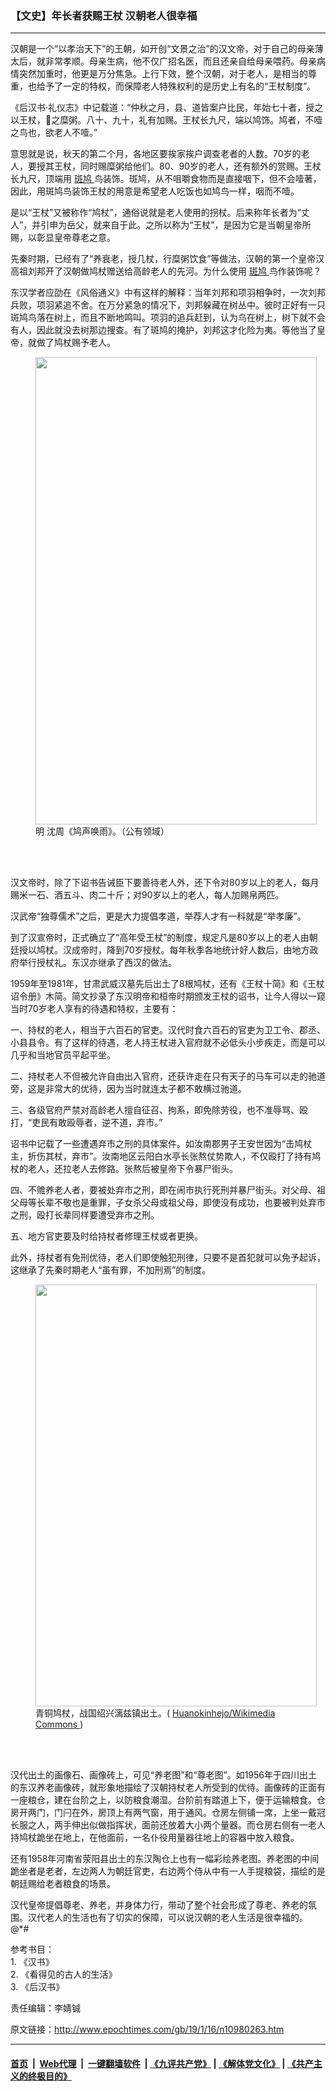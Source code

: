 ### 【文史】年长者获赐王杖 汉朝老人很幸福
------------------------

<p>
 汉朝是一个“以孝治天下”的王朝，如开创“文景之治”的汉文帝，对于自己的母亲薄太后，就非常孝顺。母亲生病，他不仅广招名医，而且还亲自给母亲喂药。母亲病情突然加重时，他更是万分焦急。上行下效，整个汉朝，对于老人，是相当的尊重，也给予了一定的特权，而保障老人特殊权利的是历史上有名的“王杖制度”。
</p>
<p>
 《后汉书‧礼仪志》中记载道：“仲秋之月，县、道皆案户比民，年始七十者，授之以王杖，𫗦之糜粥。八十、九十，礼有加赐。王杖长九尺，端以鸠饰。鸠者，不噎之鸟也，欲老人不噎。”
</p>
<p>
 意思就是说，秋天的第二个月，各地区要挨家挨户调查老者的人数。70岁的老人，要授其王杖，同时赐糜粥给他们。80、90岁的老人，还有额外的赏赐。王杖长九尺，顶端用
 <a href="http://www.epochtimes.com/gb/tag/%E6%96%91%E9%B8%A0.html">
  斑鸠
 </a>
 鸟装饰。斑鸠，从不咀嚼食物而是直接咽下，但不会噎著，因此，用斑鸠鸟装饰王杖的用意是希望老人吃饭也如鸠鸟一样，咽而不噎。
</p>
<p>
 是以“王杖”又被称作“鸠杖”，通俗说就是老人使用的拐杖。后来称年长者为“丈人”，并引申为岳父，就来自于此。之所以称为“王杖”，是因为它是当朝皇帝所赐，以彰显皇帝尊老之意。
</p>
<p>
 先秦时期，已经有了“养衰老，授几杖，行糜粥饮食”等做法，汉朝的第一个皇帝汉高祖刘邦开了汉朝做鸠杖赠送给高龄老人的先河。为什么使用
 <a href="http://www.epochtimes.com/gb/tag/%E6%96%91%E9%B8%A0.html">
  斑鸠
 </a>
 鸟作装饰呢？
</p>
<p>
 东汉学者应劭在《风俗通义》中有这样的解释：当年刘邦和项羽相争时，一次刘邦兵败，项羽紧追不舍。在万分紧急的情况下，刘邦躲藏在树丛中。彼时正好有一只斑鸠鸟落在树上，而且不断地鸣叫。项羽的追兵赶到，认为鸟在树上，树下就不会有人，因此就没去树那边搜查。有了斑鸠的掩护，刘邦这才化险为夷。等他当了皇帝，就做了鸠杖赐予老人。
</p>
<figure class="wp-caption aligncenter" id="attachment_10982354" style="width: 450px">
 <a href="http://i.epochtimes.com/assets/uploads/2019/01/getCollectionImage-1-1.jpg">
  <img alt="" class="size-medium wp-image-10982354" height="748" src="http://i.epochtimes.com/assets/uploads/2019/01/getCollectionImage-1-1-450x748.jpg" width="450"/>
 </a>
 <br/><figcaption class="wp-caption-text">
  明 沈周《鸠声唤雨》。（公有领域）
 </figcaption><br/>
</figure><br/>
<p>
 汉文帝时，除了下诏书告诫臣下要善待老人外，还下令对80岁以上的老人，每月赐米一石、酒五斗、肉二十斤；对90岁以上的老人，每人加赐帛两匹。
</p>
<p>
 汉武帝“独尊儒术”之后，更是大力提倡孝道，举荐人才有一科就是“举孝廉”。
</p>
<p>
 到了汉宣帝时，正式确立了“高年受王杖”的制度，规定凡是80岁以上的老人由朝廷授以鸠杖。汉成帝时，降到70岁授杖。每年秋季各地统计好人数后，由地方政府举行授杖礼。东汉亦继承了西汉的做法。
</p>
<p>
 1959年至1981年，甘肃武威汉墓先后出土了8根鸠杖，还有《王杖十简》和《王杖诏令册》木简。简文抄录了东汉明帝和桓帝时期颁发王杖的诏书，让今人得以一窥当时70岁老人享有的待遇和特权，主要有：
</p>
<p>
 一、持杖的老人，相当于六百石的官吏。汉代时食六百石的官吏为卫工令、郡丞、小县县令。有了这样的待遇，老人持王杖进入官府就不必低头小步疾走，而是可以几乎和当地官员平起平坐。
</p>
<p>
 二、持杖老人不但被允许自由出入官府，还获许走在只有天子的马车可以走的驰道旁，这是非常大的优待，因为当时就连太子都不敢横过驰道。
</p>
<p>
 三、各级官府严禁对高龄老人擅自征召、拘系，即免除劳役，也不准辱骂、殴打，“吏民有敢殴辱者，逆不道，弃市。”
</p>
<p>
 诏书中记载了一些遭遇弃市之刑的具体案件。如汝南郡男子王安世因为“击鸠杖主，折伤其杖，弃市”。汝南地区云阳白水亭长张熬仗势欺人，不仅殴打了持有鸠杖的老人，还拉老人去修路。张熬后被皇帝下令暴尸街头。
</p>
<p>
 四、不赡养老人者，要被处弃市之刑，即在闹市执行死刑并暴尸街头。对父母、祖父母等长辈不敬也是重罪，子女杀父母或祖父母，即使没有成功，也要被判处弃市之刑，殴打长辈同样要遭受弃市之刑。
</p>
<p>
 五、地方官吏要及时给持杖者修理王杖或者更换。
</p>
<p>
 此外，持杖者有免刑优待，老人们即使触犯刑律，只要不是首犯就可以免予起诉，这继承了先秦时期老人“虽有罪，不加刑焉”的制度。
</p>
<figure class="wp-caption aligncenter" id="attachment_10982328" style="width: 450px">
 <a href="http://i.epochtimes.com/assets/uploads/2019/01/1fe803e061318d64b42879f70774980e.jpg">
  <img alt="" class="size-medium wp-image-10982328" height="675" src="http://i.epochtimes.com/assets/uploads/2019/01/1fe803e061318d64b42879f70774980e-450x675.jpg" width="450"/>
 </a>
 <br/><figcaption class="wp-caption-text">
  青铜鸠杖，战国绍兴漓兹镇出土。(
  <a href="https://commons.wikimedia.org/wiki/File:%E9%9D%92%E9%93%9C%E9%B8%A0%E6%9D%96%EF%BC%88%E4%BE%A7%E9%9D%A21%EF%BC%89%EF%BC%8C%E6%9F%AF%E6%A1%A5%E5%8C%BA%E5%8D%9A%E7%89%A9%E9%A6%86.jpg">
   Huanokinhejo/Wikimedia Commons
  </a>
  )
 </figcaption><br/>
</figure><br/>
<p>
 汉代出土的画像石、画像砖上，可见“养老图”和“尊老图”。如1956年于四川出土的东汉养老画像砖，就形象地描绘了汉朝持杖老人所受到的优待。画像砖的正面有一座粮仓，建在台阶之上，以防粮食潮湿。台阶前有踏道上下，便于运输粮食。仓房开两门，门闩在外，房顶上有两气窗，用于通风。仓房左侧铺一席，上坐一戴冠长服之人，两手伸出似做指挥状，面前还放着大小两个量器。而仓房右侧有一老人持鸠杖跪坐在地上，在他面前，一名仆役用量器往地上的容器中放入粮食。
</p>
<p>
 还有1958年河南省荥阳县出土的东汉陶仓上也有一幅彩绘养老图。养老图的中间跪坐者是老者，左边两人为朝廷官吏，右边两个侍从中有一人手提粮袋，描绘的是朝廷赐给老者粮食的场景。
</p>
<p>
 汉代皇帝提倡尊老、养老，并身体力行，带动了整个社会形成了尊老、养老的氛围。汉代老人的生活也有了切实的保障，可以说汉朝的老人生活是很幸福的。@*#
</p>
<p>
 参考书目：
 <br/>
 1. 《汉书》
 <br/>
 2. 《看得见的古人的生活》
 <br/>
 3. 《后汉书》
</p>
<p>
 责任编辑：李婧铖
</p>

原文链接：http://www.epochtimes.com/gb/19/1/16/n10980263.htm


------------------------
#### [首页](https://github.com/gfw-breaker/banned-news/blob/master/README.md) &nbsp;|&nbsp; [Web代理](https://github.com/labour-camp/helloworld) &nbsp;|&nbsp; [一键翻墙软件](https://github.com/gfw-breaker/nogfw/blob/master/README.md) &nbsp;| [《九评共产党》](https://github.com/gfw-breaker/9ping.md/blob/master/README.md#九评之一评共产党是什么) | [《解体党文化》](https://github.com/gfw-breaker/jtdwh.md/blob/master/README.md) | [《共产主义的终极目的》](https://github.com/gfw-breaker/gczydzjmd.md/blob/master/README.md)

